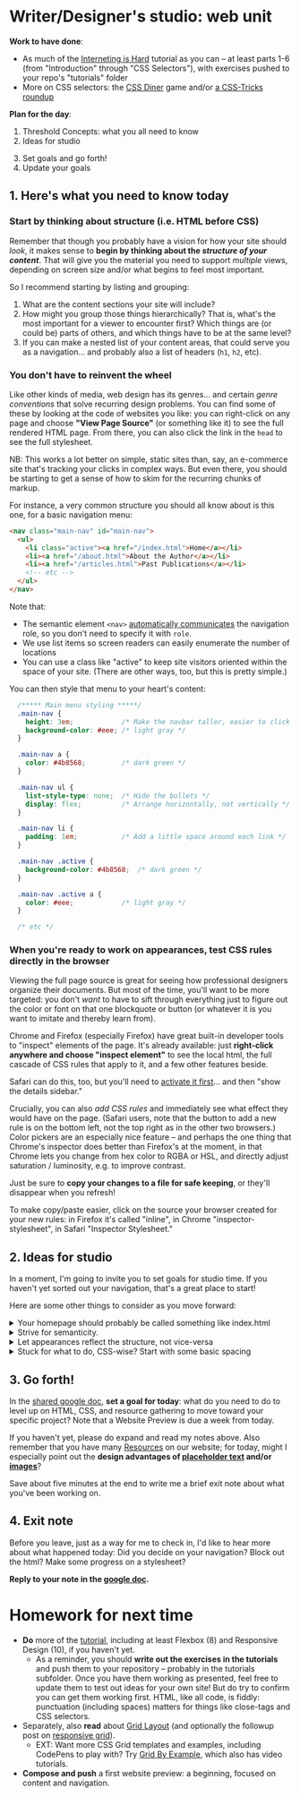 
# Writer/Designer's studio: web unit

**Work to have done**:

* As much of the [Interneting is Hard](https://internetingishard.com/html-and-css/) tutorial as you can – at least parts 1-6 (from "Introduction" through "CSS Selectors"), with exercises pushed to your repo's "tutorials" folder
* More on CSS selectors: the [CSS Diner](https://flukeout.github.io/) game and/or [a CSS-Tricks roundup](https://css-tricks.com/how-css-selectors-work/)



**Plan for the day**:
1. Threshold Concepts: what you all need to know
2. Ideas for studio <!-- Don't open all of these! Just read the headlines, and get into the inspector demo. -->
<!-- 2. Brief intro to the browser inspector (Firefox, Chrome) -->
3. Set goals and go forth!
4. Update your goals


## 1. Here's what you need to know today
<!--
### Beware of scope creep; plan for phased releases

Bear in mind that you only have a couple more weeks on this project. If you've just given yourself an ambitious agenda, think about "minimum deliverable product" and "stretch goals." You have version control; you can iterate. In other words: you can always come back and add *more*, but it's good to start with what's really at the *core* of your website idea. -->

### Start by thinking about structure (i.e. HTML before CSS)

Remember that though you probably have a vision for how your site should _look_, it makes sense to **begin by thinking about the _structure of your content_**. That will give you the material you need to support _multiple_ views, depending on screen size and/or what begins to feel most important.</p>

So I recommend starting by listing and grouping:

1. What are the content sections your site will include?
2. How might you group those things hierarchically? That is, what's the most important for a viewer to encounter first? Which things are (or could be) parts of others, and which things have to be at the same level?
3. If you can make a nested list of your content areas, that could serve you as a navigation... and probably also a list of headers (`h1`, `h2`, etc).


### You don't have to reinvent the wheel

Like other kinds of media, web design has its genres... and certain _genre conventions_ that solve recurring design problems. You can find some of these by looking at the code of websites you like: you can right-click on any page and choose **"View Page Source"** (or something like it) to see the full rendered HTML page. From there, you can also click the link in the `head` to see the full stylesheet.

<div class="alert alert-warning">NB: This works a lot better on simple, static sites than, say, an e-commerce site that's tracking your clicks in complex ways. But even there, you should be starting to get a sense of how to skim for the recurring chunks of markup.</div>

For instance, a very common structure you should all know about is this one, for a basic navigation menu:
```html
<nav class="main-nav" id="main-nav">
  <ul>
    <li class="active"><a href="/index.html">Home</a></li>
    <li><a href="/about.html">About the Author</a></li>
    <li><a href="/articles.html">Past Publications</a></li>
    <!-- etc -->
  </ul>
</nav>
```

Note that:
* The semantic element `<nav>` [automatically communicates](https://developer.mozilla.org/en-US/docs/Web/Accessibility/ARIA/Roles/navigation_role) the navigation role, so you don't need to specify it with `role`.
* We use list items so screen readers can easily enumerate the number of locations
* You can use a class like "active" to keep site visitors oriented within the space of your site. (There are other ways, too, but this is pretty simple.)

You can then style that menu to your heart's content:

```css
  /***** Main menu styling *****/
  .main-nav {
    height: 3em;            /* Make the navbar taller, easier to click */
    background-color: #eee; /* light gray */
  }

  .main-nav a {
    color: #4b8568;         /* dark green */
  }

  .main-nav ul {
    list-style-type: none;  /* Hide the bullets */
    display: flex;          /* Arrange horizontally, not vertically */
  }

  .main-nav li {
    padding: 1em;           /* Add a little space around each link */
  }

  .main-nav .active {
    background-color: #4b8568;  /* dark green */
  }

  .main-nav .active a {
    color: #eee;            /* light gray */
  }

  /* etc */
```


### When you're ready to work on appearances, test CSS rules directly in the browser

Viewing the full page source is great for seeing how professional designers organize their documents. But most of the time, you'll want to be more targeted: you don't _want_ to have to sift through everything just to figure out the color or font on that one blockquote or button (or whatever it is you want to imitate and thereby learn from).

Chrome and Firefox (especially Firefox) have great built-in developer tools to "inspect" elements of the page. It's already available: just **right-click anywhere and choose "inspect element"** to see the local html, the full cascade of CSS rules that apply to it, and a few other features beside.

<aside class="alert alert-info">Safari can do this, too, but you'll need to <a href="https://developer.apple.com/library/archive/documentation/NetworkingInternetWeb/Conceptual/Web_Inspector_Tutorial/EnableWebInspector/EnableWebInspector.html">activate it first</a>... and then "show the details sidebar."</aside>

<p>Crucially, you can also <em>add CSS rules</em> and immediately see what effect they would have on the page. (Safari users, note that the button to add a new rule is on the bottom left, not the top right as in the other two browsers.) Color pickers are an especially nice feature – and perhaps the one thing that Chrome's inspector does better than Firefox's at the moment, in that Chrome lets you change from hex color to RGBA or HSL, and directly adjust saturation / luminosity, e.g. to improve contrast.</p>

<!-- <figure role="figure">
<img src="{{site.github_url}}/assets/img/inspect-element--firefox--skeleton.gif" alt="screencast of the firefox in-browser inspector" />
</figure> -->

<div class="alert alert-warning">
<p>Just be sure to <strong>copy your changes to a file for safe keeping</strong>, or they'll disappear when you refresh!</p> <p>To make copy/paste easier, click on the source your browser created for your new rules: in Firefox it's called "inline", in Chrome "inspector-stylesheet", in Safari "Inspector Stylesheet."</p>
</div>


## 2. Ideas for studio

In a moment, I'm going to invite you to set goals for studio time. If you haven't yet sorted out your navigation, that's a great place to start!

Here are some other things to consider as you move forward:

<details><summary>Your homepage should probably be called something like index.html</summary>

I'm going to recommend that everyone use GitHub Pages to publish your sites unless you have a good reason not to. (And you might; but talk to me about it.) In that system, you store your files in a GitHub repository (in a branch called "gh-pages," like this site, or a subdirectory called "docs" – look in your own repos!), and GH knows where to look to find your stuff. <em>By default, it'll show your README.md file as the home page, unless it finds a file called index.html or index.md</em>.

Therefore, rather than call your landing page myproject.html, landing.html, or home.html, you're better off using the index.html name. You can always change the <code>&lt;title&gt;</code> to give it a more accurate name in the browser tab. : )
</details>

<details><summary>Strive for semanticity.</summary>

Ask yourself:
<ul>
  <li>Can you tell what's going on just by reading the HTML file?</li>
  <li>Do your header levels (<code>&lt;h1&gt;, &lt;h2&gt;</code>, etc) correspond to your intended hierarchy? Try not to jump levels.</li>
  <li>Does the HTML hard-code any display (e.g. <code>&lt;center&gt;</code>, <code>&lt;b&gt;</code>) that should be in the CSS? (Older tutorials will suggest this, but it's not a great idea.)</li>
</ul>
</details>  

<details>
  <summary>Let appearances reflect the structure, not vice-versa</summary>
  <p>This one's related to what I said above, but applies especially when you're starting to think about appearances. <em>Visuals are volatile; structure should be steady.</em> It can be very tempting to just accept your browser's default styles as a given, e.g. to jump from a large <code>&lt;h1&gt;</code> page title to an <code>&lt;h5&gt;</code> subtitle because the latter "looks about right." But this would mis-represent the actual structure of the document – and would seriously confuse screen-reader software trying to present the page to a blind visitor. Instead, use your browser's Inspector to take note of the CSS rules defining that <code>&lt;h5&gt;</code>, and apply them to <code>&lt;h2&gt;</code> in your stylesheet.</p><!-- This makes a good jump-point into the inspector... -->
</details>

<details> <!-- CONSIDER: SHOULD WE DO THIS ALL TOGETHER? -->
<summary>Stuck for what to do, CSS-wise? Start with some basic spacing</summary>

<p>Work your way through <a href="http://jgthms.com/web-design-in-4-minutes">Web Design in 4 Minutes</a>, and borrow some of the most essential rules... e.g. <ul><li>set a maximum width for text</li><li>add padding on main content and headers</li><li>change font-family away from the default "Times"</li></ul></p>

<p>For more advanced layout (sidebars, columns, grids, etc), see the links in the homework assignment.</p>

</details>



<!-- FOR NEXT LESSON, not today

## 2. Other notes


* Take on the lowest line-count challenge. Ask yourself:
  - does that div need to be there?
  - could those CSS rules be combined?


  <details>
  <summary>Take advantage of parent selectors and classes to limit the scope of CSS rules</summary>
  <p>If you're worried a rule will spread too broadly, e.g. affecting inner page <code>&lt;h2&gt;</code>'s when you only meant it to apply on the front page, just limit the scope of the css rule by specifying a class, or a parent container, or both. For example, the following code will only apply to <code>&lt;h2&gt;</code>'s inside a <code>&lt;body class="front"&gt;</code>:
  <pre><code class="css">
  body.front h2 {
    font-size: 18px;
  }
  </code></pre>
  (Setting a class on the <code>&lt;body&gt;</code> is a good way to set up page-wide contexts, e.g. for background or the position of a navigation bar.)
  </p>
  <p>
  Or here's code that only applies to an <code>&lt;h2&gt;</code> when it appears inside an element (a <code>&lt;div&gt;</code>, say, or a <code>&lt;header&gt;</code>) with class "title-block":
  <pre><code class="css">
  .title-block h2 {
    font-size: 18px;
  }
  </code></pre>
  This solution probably makes the most sense if you want to do some styling on the containing element, like changing its background or centering a bunch of things.
  </p>
  <p>
  Or – probably the simplest solution of all – you could just set the class directly on the element, calling it something like "subtitle" (or whatever you want to call it): <pre><code class="html">&lt;h2 class="subtitle"&gt;</code></pre>
  <pre><code class="css">
  h2.subtitle {
    font-size: 18px;
  }
  </code></pre>

  This has the extra advantage that you can set a lot of other rules for <em>all</em> <code>&lt;h2&gt;</code>'s, and just add the tweaks you need for the subtitle in this additional ruleset. In other words: the Cascading Style Sheet will cascade!
  </p>
  </details>

-->

## 3. Go forth!

In the [shared google doc](http://bit.ly/cdm2022spring-notes), **set a goal for today**: what do you need to do to level up on HTML, CSS, and resource gathering to move toward your specific project? Note that a Website Preview is due a week from today.

<div class="alert alert-info">
If you haven't yet, please do expand and read my notes above. Also remember that you have many <a href="{{site.github_url}}/resources#web-design">Resources</a> on our website; for today, might I especially point out the <strong>design advantages of <a href="https://loremipsum.io">placeholder text</a> and/or <a href="https://loremipsum.io/21-of-the-best-placeholder-image-generators/">images</a></strong>?
</div>



Save about five minutes at the end to write me a brief exit note about what you've been working on.

## 4. Exit note
<div class="alert alert-success">
Before you leave, just as a way for me to check in, I'd like to hear more about what happened today: Did you decide on your navigation? Block out the html? Make some progress on a stylesheet?

<strong>Reply to your note in the <a href="http://bit.ly/cdm2022spring-notes">google doc</a>.</strong>
</div>

# Homework for next time

* **Do** more of the [tutorial](https://internetingishard.com/html-and-css/), including at least Flexbox (8) and Responsive Design (10), if you haven't yet.
  - As a reminder, you should **write out the exercises in the tutorials** and push them to your repository – probably in the tutorials subfolder. Once you have them working as presented, feel free to update them to test out ideas for your own site! But do try to confirm you can get them working first. HTML, like all code, is fiddly: punctuation (including spaces) matters for things like close-tags and CSS selectors.
* Separately, also **read** about [Grid Layout](https://medium.com/deemaze-software/css-grid-layout-crossed-sections-fca9e956e725) (and optionally the followup post on [responsive grid](https://medium.com/deemaze-software/css-grid-responsive-layouts-and-components-eee1badd5a2f)).
  - EXT: Want more CSS Grid templates and examples, including CodePens to play with? Try [Grid By Example](https://gridbyexample.com/learn/), which also has video tutorials.
* **Compose and push** a first website preview: a beginning, focused on content and navigation.
